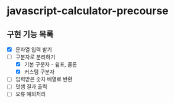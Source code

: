 # javascript-calculator-precourse

## 구현 기능 목록

- [x] 문자열 입력 받기
- [ ] 구분자로 분리하기
  - [x] 기본 구분자 - 쉼표, 콜론
  - [x] 커스텀 구분자
- [ ] 입력받은 숫자 배열로 반환
- [ ] 덧셈 결과 출력
- [ ] 오류 예외처리
